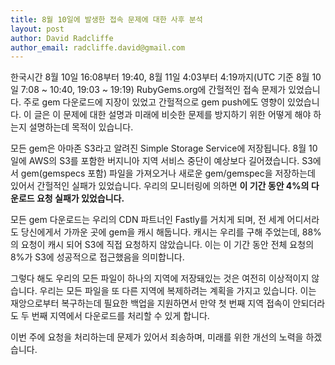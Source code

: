 ```yaml
---
title: 8월 10일에 발생한 접속 문제에 대한 사후 분석
layout: post
author: David Radcliffe
author_email: radcliffe.david@gmail.com
---
```


한국시간 8월 10일 16:08부터 19:40, 8월 11일 4:03부터 4:19까지(UTC 기준 8월 10일 7:08 ~ 10:40, 19:03 ~ 19:19) RubyGems.org에 간헐적인 접속 문제가 있었습니다. 주로 gem 다운로드에 지장이 있었고 간헐적으로 gem push에도 영향이 있었습니다. 이 글은 이 문제에 대한 설명과 미래에 비슷한 문제를 방지하기 위한 어떻게 해야 하는지 설명하는데 목적이 있습니다.

모든 gem은 아마존 S3라고 알려진 Simple Storage Service에 저장됩니다. 8월 10일에 AWS의 S3를 포함한 버지니아 지역 서비스 중단이 예상보다 길어졌습니다. S3에서 gem(gemspecs 포함) 파일을 가져오거나 새로운 gem/gemspec을 저장하는데 있어서 간헐적인 실패가 있었습니다. 우리의 모니터링에 의하면 **이 기간 동안 4%의 다운로드 요청 실패가 있었습니다.**

모든 gem 다운로드는 우리의 CDN 파트너인 Fastly를 거치게 되며, 전 세계 어디서라도 당신에게서 가까운 곳에 gem을 캐시 해둡니다. 캐시는 우리를 구해 주었는데, 88%의 요청이 캐시 되어 S3에 직접 요청하지 않았습니다. 이는 이 기간 동안 전체 요청의 8%가 S3에 성공적으로 접근했음을 의미합니다.

그렇다 해도 우리의 모든 파일이 하나의 지역에 저장돼있는 것은 여전히 이상적이지 않습니다. 우리는 모든 파일을 또 다른 지역에 복제하려는 계획을 가지고 있습니다. 이는 재앙으로부터 복구하는데 필요한 백업을 지원하면서 만약 첫 번째 지역 접속이 안되더라도 두 번째 지역에서 다운로드를 처리할 수 있게 합니다.

이번 주에 요청을 처리하는데 문제가 있어서 죄송하며, 미래를 위한 개선의 노력을 하겠습니다.
